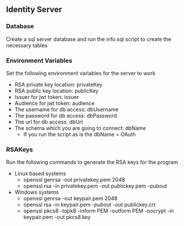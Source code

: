 ## Identity Server
### Database
Create a sql server database and run the info.sql script to create the necessary tables
### Environment Variables
Set the following environment variables for the server to work
- RSA private key location: privateKey
- RSA public key location: publicKey
- Issuer for jwt token: issuer
- Audience for jwt token: audience
- The username for db access: dbUsername
- The password for db access: dbPassword
- The url for db access: dbUrl
- The schema which you are going to connect: dbName
    - If you run the script as is the dbName = OAuth
### RSAKeys
Run the following commands to generate the RSA keys for the program
- Linux based systems
  - openssl genrsa -out privatekey.pem 2048
  - openssl rsa -in privatekey.pem -out publickey.pem -pubout
- Windows systems
  - openssl genrsa -out keypair.pem 2048
  - openssl rsa -in keypair.pem -pubout -out publickey.crt
  - openssl pkcs8 -topk8 -inform PEM -outform PEM -nocrypt -in keypair.pem -out pkcs8.key
